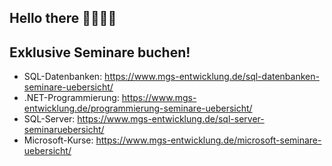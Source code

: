 ## Hello there 👋🧔🏻‍♂️

## Exklusive Seminare buchen!
- SQL-Datenbanken: https://www.mgs-entwicklung.de/sql-datenbanken-seminare-uebersicht/
- .NET-Programmierung: https://www.mgs-entwicklung.de/programmierung-seminare-uebersicht/
- SQL-Server: https://www.mgs-entwicklung.de/sql-server-seminaruebersicht/
- Microsoft-Kurse: https://www.mgs-entwicklung.de/microsoft-seminare-uebersicht/

<!--
**tobigrbe/tobigrbe** is a ✨ _special_ ✨ repository because its `README.md` (this file) appears on your GitHub profile.

Here are some ideas to get you started:

- 🔭 I’m currently working on ...
- 🌱 I’m currently learning ...
- 👯 I’m looking to collaborate on ...
- 🤔 I’m looking for help with ...
- 💬 Ask me about ...
- 📫 How to reach me: ...
- 😄 Pronouns: ...
- ⚡ Fun fact: ...
-->
